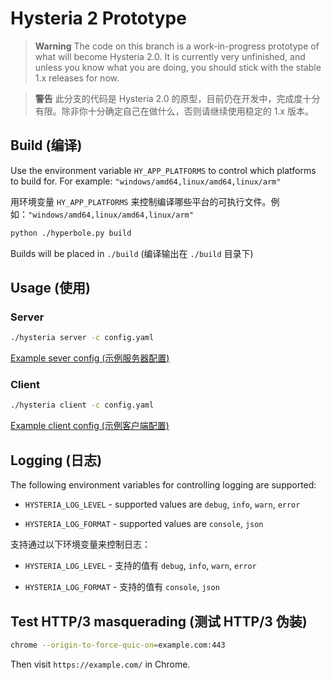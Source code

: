 # Hysteria 2 Prototype

> **Warning**
> The code on this branch is a work-in-progress prototype of what will become Hysteria 2.0. It is currently very
> unfinished, and unless you know what you are doing, you should stick with the stable 1.x releases for now.

> **警告**
> 此分支的代码是 Hysteria 2.0 的原型，目前仍在开发中，完成度十分有限。除非你十分确定自己在做什么，否则请继续使用稳定的 1.x
> 版本。

## Build (编译)

Use the environment variable `HY_APP_PLATFORMS` to control which platforms to build for. For
example: `"windows/amd64,linux/amd64,linux/arm"`

用环境变量 `HY_APP_PLATFORMS` 来控制编译哪些平台的可执行文件。例如：`"windows/amd64,linux/amd64,linux/arm"`

```bash
python ./hyperbole.py build
```

Builds will be placed in `./build` (编译输出在 `./build` 目录下)

## Usage (使用)

### Server

```bash
./hysteria server -c config.yaml
```

[Example sever config (示例服务器配置)](app/server.example.yaml)

### Client

```bash
./hysteria client -c config.yaml
```

[Example client config (示例客户端配置)](app/client.example.yaml)

## Logging (日志)

The following environment variables for controlling logging are supported:

- `HYSTERIA_LOG_LEVEL` - supported values are `debug`, `info`, `warn`, `error`

- `HYSTERIA_LOG_FORMAT` - supported values are `console`, `json`

支持通过以下环境变量来控制日志：

- `HYSTERIA_LOG_LEVEL` - 支持的值有 `debug`, `info`, `warn`, `error`

- `HYSTERIA_LOG_FORMAT` - 支持的值有 `console`, `json`

## Test HTTP/3 masquerading (测试 HTTP/3 伪装)

```bash
chrome --origin-to-force-quic-on=example.com:443
```

Then visit `https://example.com/` in Chrome.